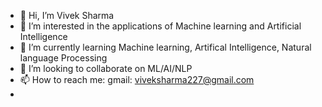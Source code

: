 - 👋 Hi, I’m Vivek Sharma 
- 👀 I’m interested in the applications of  Machine learning and Artificial Intelligence
- 🌱 I’m currently learning Machine learning, Artifical Intelligence, Natural language Processing
- 💞️ I’m looking to collaborate on ML/AI/NLP
- 📫 How to reach me: gmail: viveksharma227@gmail.com
- 

<!---
dasistvee/dasistvee is a ✨ special ✨ repository because its `README.md` (this file) appears on your GitHub profile.
You can click the Preview link to take a look at your changes.
--->
